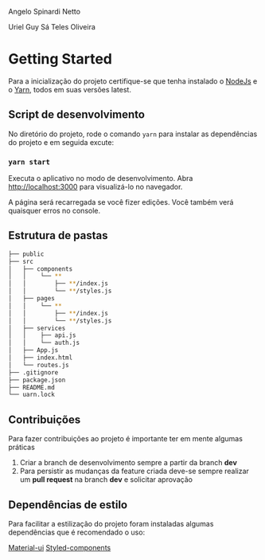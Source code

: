 Angelo Spinardi Netto

Uriel Guy Sá Teles Oliveira

# Getting Started

Para a inicialização do projeto certifique-se que tenha instalado o [NodeJs](https://nodejs.org/en/download/) e o [Yarn](https://classic.yarnpkg.com/en/docs/install/#debian-stable), todos em suas versões latest.

## Script de desenvolvimento

No diretório do projeto, rode o comando `yarn` para instalar as dependências do projeto e em seguida excute:

### `yarn start`

Executa o aplicativo no modo de desenvolvimento.
Abra [http://localhost:3000]() para visualizá-lo no navegador.

A página será recarregada se você fizer edições.
Você também verá quaisquer erros no console.

## Estrutura de pastas

```bash
├── public
├── src
│   ├── components
│   │    └── **
│   │        ├── **/index.js
│   │        └── **/styles.js
│   ├── pages
│   │    └── **
│   │        ├── **/index.js
│   │        └── **/styles.js
│   ├── services
│   │    ├── api.js
│   │    └── auth.js
│   ├── App.js
│   ├── index.html
│   └── routes.js
├── .gitignore
├── package.json
├── README.md
└── uarn.lock
```

## Contribuições

Para fazer contribuições ao projeto é importante ter em mente algumas práticas

1. Criar a branch de desenvolvimento sempre a partir da branch **dev**
2. Para persistir as mudanças da feature criada deve-se sempre realizar um **pull request** na branch **dev** e solicitar aprovação

## Dependências de estilo

Para facilitar a estilização do projeto foram instaladas algumas dependências que é recomendado o uso:

[Material-ui](https://material-ui.com/getting-started/installation/)
[Styled-components](https://styled-components.com/docs)
